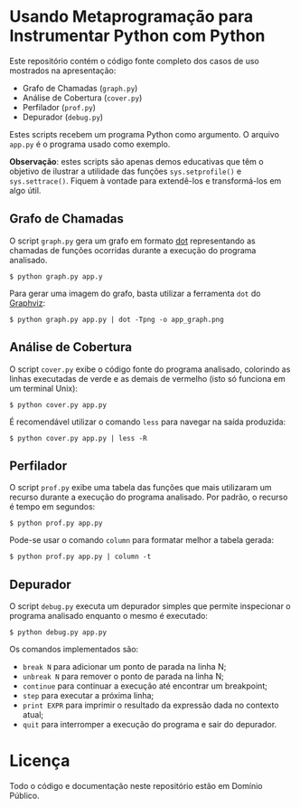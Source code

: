 # Usando Metaprogramação para Instrumentar Python com Python

Este repositório contém o código fonte completo dos casos de uso mostrados na apresentação:

- Grafo de Chamadas (`graph.py`)
- Análise de Cobertura (`cover.py`)
- Perfilador (`prof.py`)
- Depurador (`debug.py`)

Estes scripts recebem um programa Python como argumento. O arquivo `app.py` é o programa usado como exemplo.

**Observação**: estes scripts são apenas demos educativas que têm o objetivo de ilustrar a utilidade das funções `sys.setprofile()` e `sys.settrace()`. Fiquem à vontade para extendê-los e transformá-los em algo útil.

## Grafo de Chamadas

O script `graph.py` gera um grafo em formato [dot](http://www.graphviz.org/content/dot-language) representando as chamadas de funções ocorridas durante a execução do programa analisado.

```
$ python graph.py app.y
```

Para gerar uma imagem do grafo, basta utilizar a ferramenta `dot` do [Graphviz](http://www.graphviz.org/):

```
$ python graph.py app.py | dot -Tpng -o app_graph.png
```

## Análise de Cobertura

O script `cover.py` exibe o código fonte do programa analisado, colorindo as linhas executadas de verde e as demais de vermelho (isto só funciona em um terminal Unix):

```
$ python cover.py app.py
```

É recomendável utilizar o comando `less` para navegar na saída produzida:

```
$ python cover.py app.py | less -R
```

## Perfilador

O script `prof.py` exibe uma tabela das funções que mais utilizaram um recurso durante a execução do programa analisado. Por padrão, o recurso é tempo em segundos:

```
$ python prof.py app.py
```

Pode-se usar o comando `column` para formatar melhor a tabela gerada:

```
$ python prof.py app.py | column -t
```

## Depurador

O script `debug.py` executa um depurador simples que permite inspecionar o programa analisado enquanto o mesmo é executado:

```
$ python debug.py app.py
```

Os comandos implementados são:

- `break N` para adicionar um ponto de parada na linha N;
- `unbreak N` para remover o ponto de parada na linha N;
- `continue` para continuar a execução até encontrar um breakpoint;
- `step` para executar a próxima linha;
- `print EXPR` para imprimir o resultado da expressão dada no contexto atual;
- `quit` para interromper a execução do programa e sair do depurador.

# Licença

Todo o código e documentação neste repositório estão em Domínio Público.
